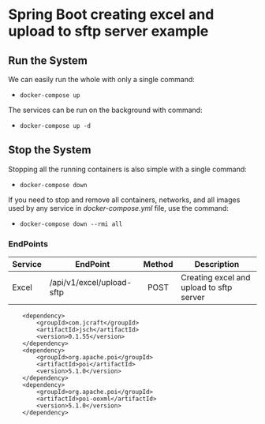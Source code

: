 # Spring Boot creating excel and upload to sftp server example

## Run the System
We can easily run the whole with only a single command:

* `docker-compose up`

The services can be run on the background with command:

* `docker-compose up -d`


## Stop the System
Stopping all the running containers is also simple with a single command:

* `docker-compose down`


If you need to stop and remove all containers, networks, and all images used by any service in <em>docker-compose.yml</em> file, use the command:

* `docker-compose down --rmi all`


### EndPoints ###

| Service       | EndPoint                      | Method | Description                                      |
| ------------- | ----------------------------- | :-----:| ------------------------------------------------ |
| Excel         | /api/v1/excel/upload-sftp     | POST   | Creating excel and upload to sftp server         |


		<dependency>
			<groupId>com.jcraft</groupId>
			<artifactId>jsch</artifactId>
			<version>0.1.55</version>
		</dependency>
		<dependency>
			<groupId>org.apache.poi</groupId>
			<artifactId>poi</artifactId>
			<version>5.1.0</version>
		</dependency>
		<dependency>
			<groupId>org.apache.poi</groupId>
			<artifactId>poi-ooxml</artifactId>
			<version>5.1.0</version>
		</dependency>